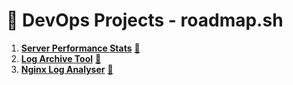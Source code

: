 # 🚀 DevOps Projects - roadmap.sh

1. **[Server Performance Stats](project/roadmap.sh/server-performance-stats/server-stats.sh)** **[🔗](https://roadmap.sh/projects/server-stats)**
2. **[Log Archive Tool](project/roadmap.sh/log-archive-tool/log-archive-tool.sh)** **[🔗](https://roadmap.sh/projects/log-archive-tool)**
3. **[Nginx Log Analyser](project/roadmap.sh/nginx-log-analyzer/init.sh)** **[🔗](https://roadmap.sh/projects/nginx-log-analyser)**
